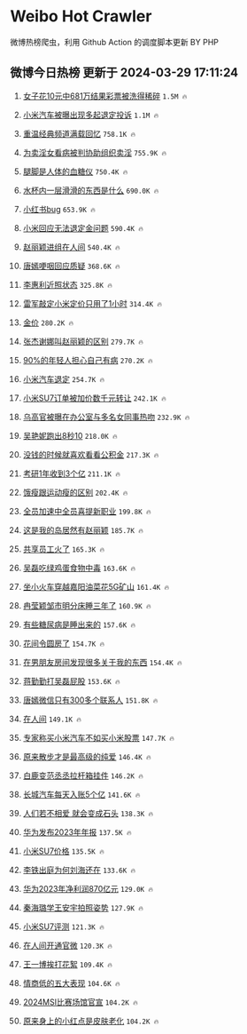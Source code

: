 # Weibo Hot Crawler 



微博热榜爬虫，利用 Github Action 的调度脚本更新 BY PHP 


## 微博今日热榜 更新于 2024-03-29 17:11:24 
1. [女子花10元中681万结果彩票被洗得稀碎](https://s.weibo.com/weibo?q=%23%E5%A5%B3%E5%AD%90%E8%8A%B110%E5%85%83%E4%B8%AD681%E4%B8%87%E7%BB%93%E6%9E%9C%E5%BD%A9%E7%A5%A8%E8%A2%AB%E6%B4%97%E5%BE%97%E7%A8%80%E7%A2%8E%23&t=31&band_rank=1&Refer=top) `1.5M 🔥` 

1. [小米汽车被曝出现多起退定投诉](https://s.weibo.com/weibo?q=%23%E5%B0%8F%E7%B1%B3%E6%B1%BD%E8%BD%A6%E8%A2%AB%E6%9B%9D%E5%87%BA%E7%8E%B0%E5%A4%9A%E8%B5%B7%E9%80%80%E5%AE%9A%E6%8A%95%E8%AF%89%23&t=31&band_rank=2&Refer=top) `1.1M 🔥` 

1. [重温经典频道满载回忆](https://s.weibo.com/weibo?q=%23%E9%87%8D%E6%B8%A9%E7%BB%8F%E5%85%B8%E9%A2%91%E9%81%93%E6%BB%A1%E8%BD%BD%E5%9B%9E%E5%BF%86%23&t=31&band_rank=3&Refer=top) `758.1K 🔥` 

1. [为卖淫女看病被判协助组织卖淫](https://s.weibo.com/weibo?q=%23%E4%B8%BA%E5%8D%96%E6%B7%AB%E5%A5%B3%E7%9C%8B%E7%97%85%E8%A2%AB%E5%88%A4%E5%8D%8F%E5%8A%A9%E7%BB%84%E7%BB%87%E5%8D%96%E6%B7%AB%23&t=31&band_rank=4&Refer=top) `755.9K 🔥` 

1. [腿脚是人体的血糖仪](https://s.weibo.com/weibo?q=%23%E8%85%BF%E8%84%9A%E6%98%AF%E4%BA%BA%E4%BD%93%E7%9A%84%E8%A1%80%E7%B3%96%E4%BB%AA%23&t=31&band_rank=5&Refer=top) `750.4K 🔥` 

1. [水杯内一层滑滑的东西是什么](https://s.weibo.com/weibo?q=%23%E6%B0%B4%E6%9D%AF%E5%86%85%E4%B8%80%E5%B1%82%E6%BB%91%E6%BB%91%E7%9A%84%E4%B8%9C%E8%A5%BF%E6%98%AF%E4%BB%80%E4%B9%88%23&t=31&band_rank=6&Refer=top) `690.0K 🔥` 

1. [小红书bug](https://s.weibo.com/weibo?q=%E5%B0%8F%E7%BA%A2%E4%B9%A6bug&t=31&band_rank=7&Refer=top) `653.9K 🔥` 

1. [小米回应无法退定金问题](https://s.weibo.com/weibo?q=%23%E5%B0%8F%E7%B1%B3%E5%9B%9E%E5%BA%94%E6%97%A0%E6%B3%95%E9%80%80%E5%AE%9A%E9%87%91%E9%97%AE%E9%A2%98%23&t=31&band_rank=8&Refer=top) `590.4K 🔥` 

1. [赵丽颖进组在人间](https://s.weibo.com/weibo?q=%E8%B5%B5%E4%B8%BD%E9%A2%96%E8%BF%9B%E7%BB%84%E5%9C%A8%E4%BA%BA%E9%97%B4&t=31&band_rank=9&Refer=top) `540.4K 🔥` 

1. [唐嫣哽咽回应质疑](https://s.weibo.com/weibo?q=%23%E5%94%90%E5%AB%A3%E5%93%BD%E5%92%BD%E5%9B%9E%E5%BA%94%E8%B4%A8%E7%96%91%23&t=31&band_rank=10&Refer=top) `368.6K 🔥` 

1. [李惠利近照状态](https://s.weibo.com/weibo?q=%23%E6%9D%8E%E6%83%A0%E5%88%A9%E8%BF%91%E7%85%A7%E7%8A%B6%E6%80%81%23&t=31&band_rank=11&Refer=top) `325.8K 🔥` 

1. [雷军敲定小米定价只用了1小时](https://s.weibo.com/weibo?q=%23%E9%9B%B7%E5%86%9B%E6%95%B2%E5%AE%9A%E5%B0%8F%E7%B1%B3%E5%AE%9A%E4%BB%B7%E5%8F%AA%E7%94%A8%E4%BA%861%E5%B0%8F%E6%97%B6%23&t=31&band_rank=12&Refer=top) `314.4K 🔥` 

1. [金价](https://s.weibo.com/weibo?q=%E9%87%91%E4%BB%B7&t=31&band_rank=13&Refer=top) `280.2K 🔥` 

1. [张杰谢娜叫赵丽颖的区别](https://s.weibo.com/weibo?q=%23%E5%BC%A0%E6%9D%B0%E8%B0%A2%E5%A8%9C%E5%8F%AB%E8%B5%B5%E4%B8%BD%E9%A2%96%E7%9A%84%E5%8C%BA%E5%88%AB%23&t=31&band_rank=14&Refer=top) `279.7K 🔥` 

1. [90%的年轻人担心自己有病](https://s.weibo.com/weibo?q=%2390%25%E7%9A%84%E5%B9%B4%E8%BD%BB%E4%BA%BA%E6%8B%85%E5%BF%83%E8%87%AA%E5%B7%B1%E6%9C%89%E7%97%85%23&t=31&band_rank=15&Refer=top) `270.2K 🔥` 

1. [小米汽车退定](https://s.weibo.com/weibo?q=%23%E5%B0%8F%E7%B1%B3%E6%B1%BD%E8%BD%A6%E9%80%80%E5%AE%9A%23&t=31&band_rank=16&Refer=top) `254.7K 🔥` 

1. [小米SU7订单被加价数千元转让](https://s.weibo.com/weibo?q=%23%E5%B0%8F%E7%B1%B3SU7%E8%AE%A2%E5%8D%95%E8%A2%AB%E5%8A%A0%E4%BB%B7%E6%95%B0%E5%8D%83%E5%85%83%E8%BD%AC%E8%AE%A9%23&t=31&band_rank=17&Refer=top) `242.1K 🔥` 

1. [乌高官被曝在办公室与多名女同事热吻](https://s.weibo.com/weibo?q=%23%E4%B9%8C%E9%AB%98%E5%AE%98%E8%A2%AB%E6%9B%9D%E5%9C%A8%E5%8A%9E%E5%85%AC%E5%AE%A4%E4%B8%8E%E5%A4%9A%E5%90%8D%E5%A5%B3%E5%90%8C%E4%BA%8B%E7%83%AD%E5%90%BB%23&t=31&band_rank=18&Refer=top) `232.9K 🔥` 

1. [吴艳妮跑出8秒10](https://s.weibo.com/weibo?q=%23%E5%90%B4%E8%89%B3%E5%A6%AE%E8%B7%91%E5%87%BA8%E7%A7%9210%23&t=31&band_rank=19&Refer=top) `218.0K 🔥` 

1. [没钱的时候就喜欢看看公积金](https://s.weibo.com/weibo?q=%23%E6%B2%A1%E9%92%B1%E7%9A%84%E6%97%B6%E5%80%99%E5%B0%B1%E5%96%9C%E6%AC%A2%E7%9C%8B%E7%9C%8B%E5%85%AC%E7%A7%AF%E9%87%91%23&t=31&band_rank=20&Refer=top) `217.3K 🔥` 

1. [考研1年收到3个亿](https://s.weibo.com/weibo?q=%23%E8%80%83%E7%A0%941%E5%B9%B4%E6%94%B6%E5%88%B03%E4%B8%AA%E4%BA%BF%23&t=31&band_rank=21&Refer=top) `211.1K 🔥` 

1. [饿瘦跟运动瘦的区别](https://s.weibo.com/weibo?q=%23%E9%A5%BF%E7%98%A6%E8%B7%9F%E8%BF%90%E5%8A%A8%E7%98%A6%E7%9A%84%E5%8C%BA%E5%88%AB%23&t=31&band_rank=22&Refer=top) `202.4K 🔥` 

1. [全员加速中全员喜提新职业](https://s.weibo.com/weibo?q=%23%E5%85%A8%E5%91%98%E5%8A%A0%E9%80%9F%E4%B8%AD%E5%85%A8%E5%91%98%E5%96%9C%E6%8F%90%E6%96%B0%E8%81%8C%E4%B8%9A%23&t=31&band_rank=23&Refer=top) `199.8K 🔥` 

1. [这是我的岛居然有赵丽颖](https://s.weibo.com/weibo?q=%23%E8%BF%99%E6%98%AF%E6%88%91%E7%9A%84%E5%B2%9B%E5%B1%85%E7%84%B6%E6%9C%89%E8%B5%B5%E4%B8%BD%E9%A2%96%23&t=31&band_rank=24&Refer=top) `185.7K 🔥` 

1. [共享员工火了](https://s.weibo.com/weibo?q=%23%E5%85%B1%E4%BA%AB%E5%91%98%E5%B7%A5%E7%81%AB%E4%BA%86%23&t=31&band_rank=25&Refer=top) `165.3K 🔥` 

1. [吴磊吃绿鸡蛋食物中毒](https://s.weibo.com/weibo?q=%23%E5%90%B4%E7%A3%8A%E5%90%83%E7%BB%BF%E9%B8%A1%E8%9B%8B%E9%A3%9F%E7%89%A9%E4%B8%AD%E6%AF%92%23&t=31&band_rank=26&Refer=top) `163.6K 🔥` 

1. [坐小火车穿越嘉阳油菜花5G矿山](https://s.weibo.com/weibo?q=%23%E5%9D%90%E5%B0%8F%E7%81%AB%E8%BD%A6%E7%A9%BF%E8%B6%8A%E5%98%89%E9%98%B3%E6%B2%B9%E8%8F%9C%E8%8A%B15G%E7%9F%BF%E5%B1%B1%23&t=31&band_rank=27&Refer=top) `161.4K 🔥` 

1. [冉莹颖邹市明分床睡三年了](https://s.weibo.com/weibo?q=%23%E5%86%89%E8%8E%B9%E9%A2%96%E9%82%B9%E5%B8%82%E6%98%8E%E5%88%86%E5%BA%8A%E7%9D%A1%E4%B8%89%E5%B9%B4%E4%BA%86%23&t=31&band_rank=28&Refer=top) `160.9K 🔥` 

1. [有些糖尿病是睡出来的](https://s.weibo.com/weibo?q=%23%E6%9C%89%E4%BA%9B%E7%B3%96%E5%B0%BF%E7%97%85%E6%98%AF%E7%9D%A1%E5%87%BA%E6%9D%A5%E7%9A%84%23&t=31&band_rank=29&Refer=top) `157.6K 🔥` 

1. [花间令圆房了](https://s.weibo.com/weibo?q=%E8%8A%B1%E9%97%B4%E4%BB%A4%E5%9C%86%E6%88%BF%E4%BA%86&t=31&band_rank=30&Refer=top) `154.7K 🔥` 

1. [在男朋友房间发现很多关于我的东西](https://s.weibo.com/weibo?q=%23%E5%9C%A8%E7%94%B7%E6%9C%8B%E5%8F%8B%E6%88%BF%E9%97%B4%E5%8F%91%E7%8E%B0%E5%BE%88%E5%A4%9A%E5%85%B3%E4%BA%8E%E6%88%91%E7%9A%84%E4%B8%9C%E8%A5%BF%23&t=31&band_rank=31&Refer=top) `154.4K 🔥` 

1. [蒋勤勤打吴磊屁股](https://s.weibo.com/weibo?q=%23%E8%92%8B%E5%8B%A4%E5%8B%A4%E6%89%93%E5%90%B4%E7%A3%8A%E5%B1%81%E8%82%A1%23&t=31&band_rank=32&Refer=top) `153.6K 🔥` 

1. [唐嫣微信只有300多个联系人](https://s.weibo.com/weibo?q=%23%E5%94%90%E5%AB%A3%E5%BE%AE%E4%BF%A1%E5%8F%AA%E6%9C%89300%E5%A4%9A%E4%B8%AA%E8%81%94%E7%B3%BB%E4%BA%BA%23&t=31&band_rank=33&Refer=top) `151.8K 🔥` 

1. [在人间](https://s.weibo.com/weibo?q=%E5%9C%A8%E4%BA%BA%E9%97%B4&t=31&band_rank=34&Refer=top) `149.1K 🔥` 

1. [专家称买小米汽车不如买小米股票](https://s.weibo.com/weibo?q=%23%E4%B8%93%E5%AE%B6%E7%A7%B0%E4%B9%B0%E5%B0%8F%E7%B1%B3%E6%B1%BD%E8%BD%A6%E4%B8%8D%E5%A6%82%E4%B9%B0%E5%B0%8F%E7%B1%B3%E8%82%A1%E7%A5%A8%23&t=31&band_rank=35&Refer=top) `147.7K 🔥` 

1. [原来散步才是最高级的纯爱](https://s.weibo.com/weibo?q=%23%E5%8E%9F%E6%9D%A5%E6%95%A3%E6%AD%A5%E6%89%8D%E6%98%AF%E6%9C%80%E9%AB%98%E7%BA%A7%E7%9A%84%E7%BA%AF%E7%88%B1%23&t=31&band_rank=36&Refer=top) `146.4K 🔥` 

1. [白鹿变范丞丞拉杆箱挂件](https://s.weibo.com/weibo?q=%E7%99%BD%E9%B9%BF%E5%8F%98%E8%8C%83%E4%B8%9E%E4%B8%9E%E6%8B%89%E6%9D%86%E7%AE%B1%E6%8C%82%E4%BB%B6&t=31&band_rank=37&Refer=top) `146.2K 🔥` 

1. [长城汽车每天入账5个亿](https://s.weibo.com/weibo?q=%23%E9%95%BF%E5%9F%8E%E6%B1%BD%E8%BD%A6%E6%AF%8F%E5%A4%A9%E5%85%A5%E8%B4%A65%E4%B8%AA%E4%BA%BF%23&t=31&band_rank=38&Refer=top) `141.6K 🔥` 

1. [人们若不相爱 就会变成石头](https://s.weibo.com/weibo?q=%E4%BA%BA%E4%BB%AC%E8%8B%A5%E4%B8%8D%E7%9B%B8%E7%88%B1%20%E5%B0%B1%E4%BC%9A%E5%8F%98%E6%88%90%E7%9F%B3%E5%A4%B4&t=31&band_rank=39&Refer=top) `138.3K 🔥` 

1. [华为发布2023年年报](https://s.weibo.com/weibo?q=%23%E5%8D%8E%E4%B8%BA%E5%8F%91%E5%B8%832023%E5%B9%B4%E5%B9%B4%E6%8A%A5%23&t=31&band_rank=40&Refer=top) `137.5K 🔥` 

1. [小米SU7价格](https://s.weibo.com/weibo?q=%E5%B0%8F%E7%B1%B3SU7%E4%BB%B7%E6%A0%BC&t=31&band_rank=41&Refer=top) `135.5K 🔥` 

1. [李铁出庭为何刘海还在](https://s.weibo.com/weibo?q=%23%E6%9D%8E%E9%93%81%E5%87%BA%E5%BA%AD%E4%B8%BA%E4%BD%95%E5%88%98%E6%B5%B7%E8%BF%98%E5%9C%A8%23&t=31&band_rank=42&Refer=top) `133.6K 🔥` 

1. [华为2023年净利润870亿元](https://s.weibo.com/weibo?q=%23%E5%8D%8E%E4%B8%BA2023%E5%B9%B4%E5%87%80%E5%88%A9%E6%B6%A6870%E4%BA%BF%E5%85%83%23&t=31&band_rank=43&Refer=top) `129.0K 🔥` 

1. [秦海璐学王安宇拍照姿势](https://s.weibo.com/weibo?q=%23%E7%A7%A6%E6%B5%B7%E7%92%90%E5%AD%A6%E7%8E%8B%E5%AE%89%E5%AE%87%E6%8B%8D%E7%85%A7%E5%A7%BF%E5%8A%BF%23&t=31&band_rank=44&Refer=top) `127.9K 🔥` 

1. [小米SU7评测](https://s.weibo.com/weibo?q=%E5%B0%8F%E7%B1%B3SU7%E8%AF%84%E6%B5%8B&t=31&band_rank=45&Refer=top) `121.3K 🔥` 

1. [在人间开通官微](https://s.weibo.com/weibo?q=%23%E5%9C%A8%E4%BA%BA%E9%97%B4%E5%BC%80%E9%80%9A%E5%AE%98%E5%BE%AE%23&t=31&band_rank=46&Refer=top) `120.3K 🔥` 

1. [王一博挨打花絮](https://s.weibo.com/weibo?q=%23%E7%8E%8B%E4%B8%80%E5%8D%9A%E6%8C%A8%E6%89%93%E8%8A%B1%E7%B5%AE%23&t=31&band_rank=47&Refer=top) `109.4K 🔥` 

1. [情商低的五大表现](https://s.weibo.com/weibo?q=%E6%83%85%E5%95%86%E4%BD%8E%E7%9A%84%E4%BA%94%E5%A4%A7%E8%A1%A8%E7%8E%B0&t=31&band_rank=48&Refer=top) `104.6K 🔥` 

1. [2024MSI比赛场馆官宣](https://s.weibo.com/weibo?q=%232024MSI%E6%AF%94%E8%B5%9B%E5%9C%BA%E9%A6%86%E5%AE%98%E5%AE%A3%23&t=31&band_rank=49&Refer=top) `104.2K 🔥` 

1. [原来身上的小红点是皮肤老化](https://s.weibo.com/weibo?q=%23%E5%8E%9F%E6%9D%A5%E8%BA%AB%E4%B8%8A%E7%9A%84%E5%B0%8F%E7%BA%A2%E7%82%B9%E6%98%AF%E7%9A%AE%E8%82%A4%E8%80%81%E5%8C%96%23&t=31&band_rank=50&Refer=top) `104.2K 🔥` 

